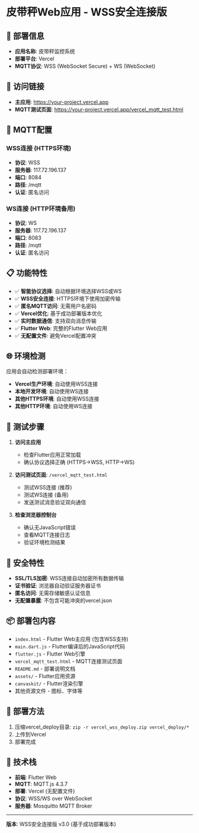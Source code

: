 # 皮带秤Web应用 - WSS安全连接版

## 🚀 部署信息

- **应用名称**: 皮带秤监控系统
- **部署平台**: Vercel
- **MQTT协议**: WSS (WebSocket Secure) + WS (WebSocket)

## 🔗 访问链接

- **主应用**: https://your-project.vercel.app
- **MQTT测试页面**: https://your-project.vercel.app/vercel_mqtt_test.html

## 🔧 MQTT配置

### WSS连接 (HTTPS环境)
- **协议**: WSS
- **服务器**: 117.72.196.137
- **端口**: 8084
- **路径**: /mqtt
- **认证**: 匿名访问

### WS连接 (HTTP环境备用)
- **协议**: WS
- **服务器**: 117.72.196.137
- **端口**: 8083
- **路径**: /mqtt
- **认证**: 匿名访问

## 📋 功能特性

- ✅ **智能协议选择**: 自动根据环境选择WSS或WS
- ✅ **WSS安全连接**: HTTPS环境下使用加密传输
- ✅ **匿名MQTT访问**: 无需用户名密码
- ✅ **Vercel优化**: 基于成功部署版本优化
- ✅ **实时数据通信**: 支持双向消息传输
- ✅ **Flutter Web**: 完整的Flutter Web应用
- ✅ **无配置文件**: 避免Vercel配置冲突

## 🌐 环境检测

应用会自动检测部署环境：
- **Vercel生产环境**: 自动使用WSS连接
- **本地开发环境**: 自动使用WS连接
- **其他HTTPS环境**: 自动使用WSS连接
- **其他HTTP环境**: 自动使用WS连接

## 🧪 测试步骤

1. **访问主应用**
   - 检查Flutter应用正常加载
   - 确认协议选择正确 (HTTPS→WSS, HTTP→WS)

2. **访问测试页面**: `/vercel_mqtt_test.html`
   - 测试WSS连接 (推荐)
   - 测试WS连接 (备用)
   - 发送测试消息验证双向通信

3. **检查浏览器控制台**
   - 确认无JavaScript错误
   - 查看MQTT连接日志
   - 验证环境检测结果

## 🔐 安全特性

- **SSL/TLS加密**: WSS连接自动加密所有数据传输
- **证书验证**: 浏览器自动验证服务器证书
- **匿名访问**: 无需存储敏感认证信息
- **无配置暴露**: 不包含可能冲突的vercel.json

## 📦 部署包内容

- `index.html` - Flutter Web主应用 (包含WSS支持)
- `main.dart.js` - Flutter编译后的JavaScript代码
- `flutter.js` - Flutter Web引擎
- `vercel_mqtt_test.html` - MQTT连接测试页面
- `README.md` - 部署说明文档
- `assets/` - Flutter应用资源
- `canvaskit/` - Flutter渲染引擎
- 其他资源文件 - 图标、字体等

## 🔄 部署方法

1. 压缩vercel_deploy目录: `zip -r vercel_wss_deploy.zip vercel_deploy/*`
2. 上传到Vercel
3. 部署完成

## 🎯 技术栈

- **前端**: Flutter Web
- **MQTT**: MQTT.js 4.3.7
- **部署**: Vercel (无配置文件)
- **协议**: WSS/WS over WebSocket
- **服务器**: Mosquitto MQTT Broker

---

**版本**: WSS安全连接版 v3.0 (基于成功部署版本)
